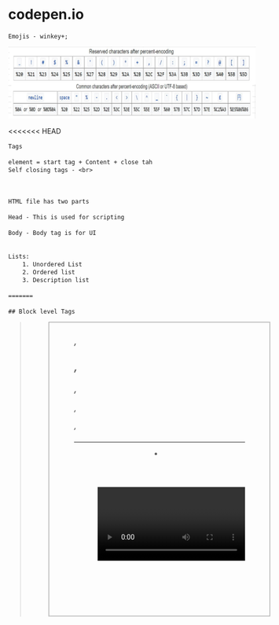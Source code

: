 # codepen.io
```
Emojis - winkey+;
```
![alt text](https://github.com/jniranjanreddy/html/blob/main/unicode.JPG)

<<<<<<< HEAD
```
Tags

element = start tag + Content + close tah
Self closing tags - <br>



HTML file has two parts

Head - This is used for scripting

Body - Body tag is for UI


Lists:
    1. Unordered List
    2. Ordered list
    3. Description list

=======

## Block level Tags
```
<address>
<article>
<aside>
<blockquote>
<canvas>
<dd>
<div>
<dl>
<dt>
<fieldset>
<figcaption>
<figure>
<footer>
<form>
<h1>, <h2>, <h3>, <h4>, <h5>, <h6>
<header>
<hr>
<li>
<main>
<nav>
<ol>
<p>
<pre>
<section>
<table>
<ul>
<video>

```
## Inline Tags
```
<a>
<abbr>
<b>
<bdi>
<bdo>
<br>
<button>
<cite>
<code>
<data>
<datalist>
<dfn>
<em>
<i>
<img>
<input>
<kbd>
<label>
<mark>
<meter>
<output>
<progress>
<q>
<ruby>, <rt>, <rp>
<samp>
<script>
<select>
<small>
<span>
<strong>
<sub>
<sup>
<template>
<textarea>
<time>
<u>
<var>
<wbr>
>>>>>>> 1c24ebe9dc4739f62f4666cc1c56bb813a49c446
```
## Forms
```
  1. <input>
  2. <Text area>
  3. <Select>
```
## Input Attributes:
```
Specific <input> Attributes
accept: Specifies the types of files that the server accepts (only for file inputs).
alt: Specifies an alternate text for images (only for image inputs).
autocomplete: Specifies whether an <input> element should have autocomplete enabled.
autofocus: Specifies that an <input> element should automatically get focus when the page loads.
checked: Specifies that an <input> element should be pre-selected (for checkbox or radio button inputs).
dirname: Allows the submission of the text direction (ltr/rtl) of the <input> element (for text inputs).
disabled: Specifies that an <input> element should be disabled.
form: Specifies the form the <input> element belongs to.
formaction: Specifies the URL to send the form data to (only for submit and image inputs).
formenctype: Specifies how form data should be encoded (only for submit and image inputs).
formmethod: Specifies the HTTP method to use when sending form data (only for submit and image inputs).
formnovalidate: Specifies that the form-data should not be validated on submission (only for submit and image inputs).
formtarget: Specifies where to display the response that is received after submitting the form (only for submit and image inputs).
height: Specifies the height of an <input> element (only for image inputs).
list: Refers to a <datalist> element that contains pre-defined options for an <input> element.
max: Specifies the maximum value for an <input> element.
maxlength: Specifies the maximum number of characters allowed in an <input> element.
min: Specifies the minimum value for an <input> element.
multiple: Specifies that a user can enter more than one value in an <input> element (for file and email inputs).
name: Specifies the name of an <input> element.
pattern: Specifies a regular expression that an <input> element's value is checked against.
placeholder: Specifies a short hint that describes the expected value of an <input> element.
readonly: Specifies that an <input> element is read-only.
required: Specifies that an <input> element must be filled out before submitting the form.
size: Specifies the width (in characters) of an <input> element.
src: Specifies the URL of the image to use as a submit button (only for image inputs).
step: Specifies the legal number intervals for an <input> element.
type: Specifies the type of <input> element to display.
value: Specifies the initial value of an <input> element.
width: Specifies the width of an <input> element (only for image inputs).
```
